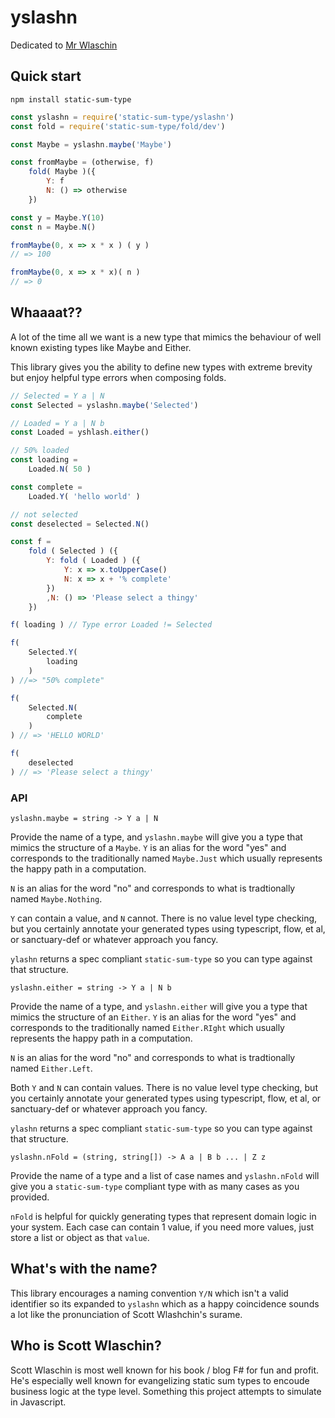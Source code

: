 yslashn
=======

Dedicated to [Mr Wlaschin](https://twitter.com/ScottWlaschin)

Quick start
-----------

```
npm install static-sum-type
```

```js
const yslashn = require('static-sum-type/yslashn')
const fold = require('static-sum-type/fold/dev')

const Maybe = yslashn.maybe('Maybe')

const fromMaybe = (otherwise, f)
    fold( Maybe )({
        Y: f
        N: () => otherwise
    })

const y = Maybe.Y(10)
const n = Maybe.N()

fromMaybe(0, x => x * x ) ( y )
// => 100

fromMaybe(0, x => x * x)( n )
// => 0

```

Whaaaat??
---------

A lot of the time all we want is a new type that mimics the behaviour of well known existing types like Maybe and Either.

This library gives you the ability to define new types with extreme brevity but enjoy helpful type errors when composing folds.

```js
// Selected = Y a | N
const Selected = yslashn.maybe('Selected')

// Loaded = Y a | N b
const Loaded = yshlash.either()

// 50% loaded
const loading =
    Loaded.N( 50 )

const complete =
    Loaded.Y( 'hello world' )

// not selected
const deselected = Selected.N()

const f =
    fold ( Selected ) ({
        Y: fold ( Loaded ) ({
            Y: x => x.toUpperCase()
            N: x => x + '% complete'
        })
        ,N: () => 'Please select a thingy'
    })

f( loading ) // Type error Loaded != Selected

f(
    Selected.Y(
        loading
    )
) //=> "50% complete"

f(
    Selected.N(
        complete
    )
) // => 'HELLO WORLD'

f(
    deselected
) // => 'Please select a thingy'
```

### API

`yslashn.maybe = string -> Y a | N`

Provide the name of a type, and `yslashn.maybe` will give you a type that mimics the structure of a `Maybe`.  `Y` is an alias for the word "yes" and corresponds to the traditionally named `Maybe.Just` which usually represents the happy path in a computation.

`N` is an alias for the word "no" and corresponds to what is tradtionally named `Maybe.Nothing`.

`Y` can contain a value, and `N` cannot.  There is no value level type checking, but you certainly annotate your generated types using typescript, flow, et al, or sanctuary-def or whatever approach you fancy.

`ylashn` returns a spec compliant `static-sum-type` so you can type against that structure.

`yslashn.either = string -> Y a | N b`

Provide the name of a type, and `yslashn.either` will give you a type that mimics the structure of an `Either`.  `Y` is an alias for the word "yes" and corresponds to the traditionally named `Either.RIght` which usually represents the happy path in a computation.

`N` is an alias for the word "no" and corresponds to what is tradtionally named `Either.Left`.

Both `Y` and `N` can contain values.  There is no value level type checking, but you certainly annotate your generated types using typescript, flow, et al, or sanctuary-def or whatever approach you fancy.

`ylashn` returns a spec compliant `static-sum-type` so you can type against that structure.


`yslashn.nFold = (string, string[]) -> A a | B b ... | Z z `

Provide the name of a type and a list of case names and `yslashn.nFold` will give you a `static-sum-type` compliant type with as many cases as you provided.

`nFold` is helpful for quickly generating types that represent domain logic in your system.  Each case can contain 1 value, if you need more values, just store a list or object as that `value`.


What's with the name?
---------------------

This library encourages a naming convention `Y/N` which isn't a valid identifier so its expanded to `yslashn` which as a happy coincidence sounds a lot like the pronunciation of Scott Wlashchin's surame.

Who is Scott Wlaschin?
-----------------------

Scott Wlaschin is most well known for his book / blog F# for fun and profit.  He's especially well known for evangelizing static sum types to encoude business logic at the type level.  Something this project attempts to simulate in Javascript.


